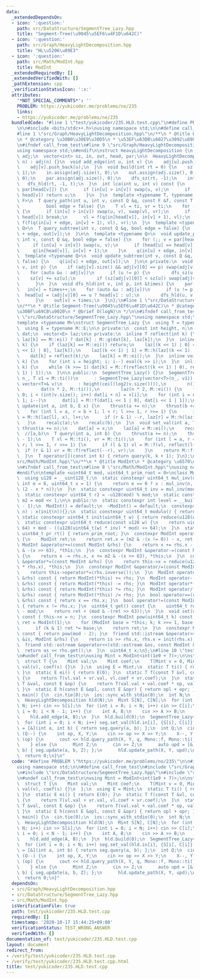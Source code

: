 ```yaml
---
data:
  _extendedDependsOn:
  - icon: ':question:'
    path: src/DataStructure/SegmentTree_Lazy.hpp
    title: "Segment-Tree(\u9045\u5EF6\u4F1D\u642C)"
  - icon: ':question:'
    path: src/Graph/HeavyLightDecomposition.hpp
    title: "HL\u5206\u89E3"
  - icon: ':question:'
    path: src/Math/ModInt.hpp
    title: ModInt
  _extendedRequiredBy: []
  _extendedVerifiedWith: []
  _pathExtension: cpp
  _verificationStatusIcon: ':x:'
  attributes:
    '*NOT_SPECIAL_COMMENTS*': ''
    PROBLEM: https://yukicoder.me/problems/no/235
    links:
    - https://yukicoder.me/problems/no/235
  bundledCode: "#line 1 \"test/yukicoder/235.HLD.test.cpp\"\n#define PROBLEM \"https://yukicoder.me/problems/no/235\"\
    \n\n#include <bits/stdc++.h>\nusing namespace std;\n\n#define call_from_test\n\
    #line 1 \"src/Graph/HeavyLightDecomposition.hpp\"\n/**\n * @title HL\u5206\u89E3\
    \n * @category \u30B0\u30E9\u30D5\n * \u53EF\u63DB\u6027\u3092\u8981\u6C42\n */\n\
    \n#ifndef call_from_test\n#line 9 \"src/Graph/HeavyLightDecomposition.hpp\"\n\
    using namespace std;\n#endif\n\nstruct HeavyLightDecomposition {\n  vector<vector<int>>\
    \ adj;\n  vector<int> sz, in, out, head, par;\n\n  HeavyLightDecomposition(int\
    \ n) : adj(n) {}\n  void add_edge(int u, int v) {\n    adj[u].push_back(v);\n\
    \    adj[v].push_back(u);\n  }\n  void build(int rt = 0) {\n    sz.assign(adj.size(),\
    \ 1);\n    in.assign(adj.size(), 0);\n    out.assign(adj.size(), 0);\n    head.assign(adj.size(),\
    \ 0);\n    par.assign(adj.size(), 0);\n    dfs_sz(rt, -1);\n    int t = 0;\n \
    \   dfs_hld(rt, -1, t);\n  }\n  int lca(int u, int v) const {\n    for (;; v =\
    \ par[head[v]]) {\n      if (in[u] > in[v]) swap(u, v);\n      if (head[u] ==\
    \ head[v]) return u;\n    }\n  }\n  template <typename T, typename Q, typename\
    \ F>\n  T query_path(int u, int v, const Q &q, const F &f, const T ti,\n     \
    \          bool edge = false) {\n    T vl = ti, vr = ti;\n    for (;; v = par[head[v]])\
    \ {\n      if (in[u] > in[v]) swap(u, v), swap(vl, vr);\n      if (head[u] ==\
    \ head[v]) break;\n      vl = f(q(in[head[v]], in[v] + 1), vl);\n    }\n    return\
    \ f(f(q(in[u] + edge, in[v] + 1), vl), vr);\n  }\n  template <typename T, typename\
    \ Q>\n  T query_subtree(int v, const Q &q, bool edge = false) {\n    return q(in[v]\
    \ + edge, out[v]);\n  }\n\n  template <typename Q>\n  void update_path(int u,\
    \ int v, const Q &q, bool edge = false) {\n    for (;; v = par[head[v]]) {\n \
    \     if (in[u] > in[v]) swap(u, v);\n      if (head[u] == head[v]) break;\n \
    \     q(in[head[v]], in[v] + 1);\n    }\n    q(in[u] + edge, in[v] + 1);\n  }\n\
    \  template <typename Q>\n  void update_subtree(int v, const Q &q, bool edge =\
    \ false) {\n    q(in[v] + edge, out[v]);\n  }\n\n private:\n  void dfs_sz(int\
    \ v, int p) {\n    if (adj[v].size() && adj[v][0] == p) swap(adj[v][0], adj[v].back());\n\
    \    for (auto &u : adj[v])\n      if (u != p) {\n        dfs_sz(u, v);\n    \
    \    sz[v] += sz[u];\n        if (sz[adj[v][0]] < sz[u]) swap(adj[v][0], u);\n\
    \      }\n  }\n  void dfs_hld(int v, int p, int &times) {\n    par[v] = p;\n \
    \   in[v] = times++;\n    for (auto &u : adj[v])\n      if (u != p) {\n      \
    \  head[u] = (adj[v][0] == u ? head[v] : u);\n        dfs_hld(u, v, times);\n\
    \      }\n    out[v] = times;\n  }\n};\n#line 1 \"src/DataStructure/SegmentTree_Lazy.hpp\"\
    \n/**\n * @title Segment-Tree(\u9045\u5EF6\u4F1D\u642C)\n * @category \u30C7\u30FC\
    \u30BF\u69CB\u9020\n * @brief O(logN)\n */\n\n#ifndef call_from_test\n#line 9\
    \ \"src/DataStructure/SegmentTree_Lazy.hpp\"\nusing namespace std;\n#endif\n\n\
    template <typename M>\nstruct SegmentTree_Lazy {\n  using T = typename M::T;\n\
    \  using E = typename M::E;\n\n private:\n  const int height, n;\n  vector<T>\
    \ dat;\n  vector<E> laz;\n\n private:\n  inline T reflect(int k) {\n    return\
    \ laz[k] == M::ei() ? dat[k] : M::g(dat[k], laz[k]);\n  }\n  inline void eval(int\
    \ k) {\n    if (laz[k] == M::ei()) return;\n    laz[(k << 1) | 0] = M::h(laz[(k\
    \ << 1) | 0], laz[k]);\n    laz[(k << 1) | 1] = M::h(laz[(k << 1) | 1], laz[k]);\n\
    \    dat[k] = reflect(k);\n    laz[k] = M::ei();\n  }\n  inline void thrust(int\
    \ k) {\n    for (int i = height; i; i--) eval(k >> i);\n  }\n  inline void recalc(int\
    \ k) {\n    while (k >>= 1) dat[k] = M::f(reflect((k << 1) | 0), reflect((k <<\
    \ 1) | 1));\n  }\n\n public:\n  SegmentTree_Lazy() {}\n  SegmentTree_Lazy(int\
    \ n_, T v1 = M::ti())\n      : SegmentTree_Lazy(vector<T>(n_, v1)) {}\n  SegmentTree_Lazy(const\
    \ vector<T>& v)\n      : height(ceil(log2(v.size()))),\n        n(1 << height),\n\
    \        dat(n * 2, M::ti()),\n        laz(n * 2, M::ei()) {\n    for (int i =\
    \ 0; i < (int)v.size(); i++) dat[i + n] = v[i];\n    for (int i = n - 1; i >=\
    \ 1; i--)\n      dat[i] = M::f(dat[i << 1 | 0], dat[i << 1 | 1]);\n  }\n  void\
    \ update(int a, int b, E x) {\n    thrust(a += n);\n    thrust(b += n - 1);\n\
    \    for (int l = a, r = b + 1; l < r; l >>= 1, r >>= 1) {\n      if (l & 1) laz[l]\
    \ = M::h(laz[l], x), l++;\n      if (r & 1) --r, laz[r] = M::h(laz[r], x);\n \
    \   }\n    recalc(a);\n    recalc(b);\n  }\n  void set_val(int a, T x) {\n   \
    \ thrust(a += n);\n    dat[a] = x;\n    laz[a] = M::ei();\n    recalc(a);\n  }\n\
    \  //[a,b)\n  T query(int a, int b) {\n    thrust(a += n);\n    thrust(b += n\
    \ - 1);\n    T vl = M::ti(), vr = M::ti();\n    for (int l = a, r = b + 1; l <\
    \ r; l >>= 1, r >>= 1) {\n      if (l & 1) vl = M::f(vl, reflect(l++));\n    \
    \  if (r & 1) vr = M::f(reflect(--r), vr);\n    }\n    return M::f(vl, vr);\n\
    \  }\n  T operator[](const int k) { return query(k, k + 1); }\n};\n#line 1 \"\
    src/Math/ModInt.hpp\"\n/**\n * @title ModInt\n * @category \u6570\u5B66\n */\n\
    \n#ifndef call_from_test\n#line 8 \"src/Math/ModInt.hpp\"\nusing namespace std;\n\
    #endif\n\ntemplate <uint64_t mod, uint64_t prim_root = 0>\nclass ModInt {\n private:\n\
    \  using u128 = __uint128_t;\n  static constexpr uint64_t mul_inv(uint64_t n,\
    \ int e = 6, uint64_t x = 1) {\n    return e == 0 ? x : mul_inv(n, e - 1, x *\
    \ (2 - x * n));\n  }\n  static constexpr uint64_t inv = mul_inv(mod, 6, 1);\n\
    \  static constexpr uint64_t r2 = -u128(mod) % mod;\n  static constexpr uint64_t\
    \ m2 = mod << 1;\n\n public:\n  static constexpr int level = __builtin_ctzll(mod\
    \ - 1);\n  ModInt() = default;\n  ~ModInt() = default;\n  constexpr ModInt(uint64_t\
    \ n) : x(init(n)){};\n  static constexpr uint64_t modulo() { return mod; }\n \
    \ static constexpr uint64_t init(uint64_t w) { return reduce(u128(w) * r2); }\n\
    \  static constexpr uint64_t reduce(const u128 w) {\n    return uint64_t(w >>\
    \ 64) + mod - ((u128(uint64_t(w) * inv) * mod) >> 64);\n  }\n  static constexpr\
    \ uint64_t pr_rt() { return prim_root; }\n  constexpr ModInt operator-() const\
    \ {\n    ModInt ret;\n    return ret.x = (m2 & -(x != 0)) - x, ret;\n  }\n  constexpr\
    \ ModInt &operator+=(const ModInt &rhs) {\n    return x += rhs.x - m2, x += m2\
    \ & -(x >> 63), *this;\n  }\n  constexpr ModInt &operator-=(const ModInt &rhs)\
    \ {\n    return x -= rhs.x, x += m2 & -(x >> 63), *this;\n  }\n  constexpr ModInt\
    \ &operator*=(const ModInt &rhs) {\n    return this->x = reduce(u128(this->x)\
    \ * rhs.x), *this;\n  }\n  constexpr ModInt &operator/=(const ModInt &rhs) {\n\
    \    return this->operator*=(rhs.inverse());\n  }\n  ModInt operator+(const ModInt\
    \ &rhs) const { return ModInt(*this) += rhs; }\n  ModInt operator-(const ModInt\
    \ &rhs) const { return ModInt(*this) -= rhs; }\n  ModInt operator*(const ModInt\
    \ &rhs) const { return ModInt(*this) *= rhs; }\n  ModInt operator/(const ModInt\
    \ &rhs) const { return ModInt(*this) /= rhs; }\n  bool operator==(const ModInt\
    \ &rhs) const { return x == rhs.x; }\n  bool operator!=(const ModInt &rhs) const\
    \ { return x != rhs.x; }\n  uint64_t get() const {\n    uint64_t ret = reduce(x)\
    \ - mod;\n    return ret + (mod & -(ret >> 63));\n  }\n  void set(uint64_t n)\
    \ const { this->x = n; }\n  constexpr ModInt pow(uint64_t k) const {\n    ModInt\
    \ ret = ModInt(1);\n    for (ModInt base = *this; k; k >>= 1, base *= base)\n\
    \      if (k & 1) ret *= base;\n    return ret;\n  }\n  constexpr ModInt inverse()\
    \ const { return pow(mod - 2); }\n  friend std::istream &operator>>(std::istream\
    \ &is, ModInt &rhs) {\n    return is >> rhs.x, rhs.x = init(rhs.x), is;\n  }\n\
    \  friend std::ostream &operator<<(std::ostream &os, const ModInt &rhs) {\n  \
    \  return os << rhs.get();\n  }\n  uint64_t x;\n};\n#line 10 \"test/yukicoder/235.HLD.test.cpp\"\
    \n#undef call_from_test\n\nusing Mint = ModInt<int(1e9 + 7)>;\n\nstruct Mono {\n\
    \  struct T {\n    Mint val;\n    Mint coef;\n    T(Mint v = 0, Mint s = 1) :\
    \ val(v), coef(s) {}\n  };\n  using E = Mint;\n  static T ti() { return T(0, 0);\
    \ }\n  static E ei() { return E(0); }\n  static T f(const T &vl, const T &vr)\
    \ {\n    return T(vl.val + vr.val, vl.coef + vr.coef);\n  }\n  static T g(const\
    \ T &val, const E &op) {\n    return T(val.val + val.coef * op, val.coef);\n \
    \ }\n  static E h(const E &opl, const E &opr) { return opl + opr; }\n};\n\nsigned\
    \ main() {\n  cin.tie(0);\n  ios::sync_with_stdio(0);\n  int N;\n  cin >> N;\n\
    \  HeavyLightDecomposition hld(N);\n  Mint S[N], C[N];\n  for (int i = 0; i <\
    \ N; i++) cin >> S[i];\n  for (int i = 0; i < N; i++) cin >> C[i];\n  for (int\
    \ i = 0; i < N - 1; i++) {\n    int A, B;\n    cin >> A >> B;\n    A--, B--;\n\
    \    hld.add_edge(A, B);\n  }\n  hld.build(0);\n  SegmentTree_Lazy<Mono> seg(N);\n\
    \  for (int i = 0; i < N; i++) seg.set_val(hld.in[i], {S[i], C[i]});\n  auto q\
    \ = [&](int a, int b) { return seg.query(a, b); };\n  int Q;\n  cin >> Q;\n  while\
    \ (Q--) {\n    int op, X, Y;\n    cin >> op >> X >> Y;\n    X--, Y--;\n    if\
    \ (op) {\n      cout << hld.query_path(X, Y, q, Mono::f, Mono::ti()).val << endl;\n\
    \    } else {\n      Mint Z;\n      cin >> Z;\n      auto upd = [&](int a, int\
    \ b) { seg.update(a, b, Z); };\n      hld.update_path(X, Y, upd);\n    }\n  }\n\
    \  return 0;\n}\n"
  code: "#define PROBLEM \"https://yukicoder.me/problems/no/235\"\n\n#include <bits/stdc++.h>\n\
    using namespace std;\n\n#define call_from_test\n#include \"src/Graph/HeavyLightDecomposition.hpp\"\
    \n#include \"src/DataStructure/SegmentTree_Lazy.hpp\"\n#include \"src/Math/ModInt.hpp\"\
    \n#undef call_from_test\n\nusing Mint = ModInt<int(1e9 + 7)>;\n\nstruct Mono {\n\
    \  struct T {\n    Mint val;\n    Mint coef;\n    T(Mint v = 0, Mint s = 1) :\
    \ val(v), coef(s) {}\n  };\n  using E = Mint;\n  static T ti() { return T(0, 0);\
    \ }\n  static E ei() { return E(0); }\n  static T f(const T &vl, const T &vr)\
    \ {\n    return T(vl.val + vr.val, vl.coef + vr.coef);\n  }\n  static T g(const\
    \ T &val, const E &op) {\n    return T(val.val + val.coef * op, val.coef);\n \
    \ }\n  static E h(const E &opl, const E &opr) { return opl + opr; }\n};\n\nsigned\
    \ main() {\n  cin.tie(0);\n  ios::sync_with_stdio(0);\n  int N;\n  cin >> N;\n\
    \  HeavyLightDecomposition hld(N);\n  Mint S[N], C[N];\n  for (int i = 0; i <\
    \ N; i++) cin >> S[i];\n  for (int i = 0; i < N; i++) cin >> C[i];\n  for (int\
    \ i = 0; i < N - 1; i++) {\n    int A, B;\n    cin >> A >> B;\n    A--, B--;\n\
    \    hld.add_edge(A, B);\n  }\n  hld.build(0);\n  SegmentTree_Lazy<Mono> seg(N);\n\
    \  for (int i = 0; i < N; i++) seg.set_val(hld.in[i], {S[i], C[i]});\n  auto q\
    \ = [&](int a, int b) { return seg.query(a, b); };\n  int Q;\n  cin >> Q;\n  while\
    \ (Q--) {\n    int op, X, Y;\n    cin >> op >> X >> Y;\n    X--, Y--;\n    if\
    \ (op) {\n      cout << hld.query_path(X, Y, q, Mono::f, Mono::ti()).val << endl;\n\
    \    } else {\n      Mint Z;\n      cin >> Z;\n      auto upd = [&](int a, int\
    \ b) { seg.update(a, b, Z); };\n      hld.update_path(X, Y, upd);\n    }\n  }\n\
    \  return 0;\n}"
  dependsOn:
  - src/Graph/HeavyLightDecomposition.hpp
  - src/DataStructure/SegmentTree_Lazy.hpp
  - src/Math/ModInt.hpp
  isVerificationFile: true
  path: test/yukicoder/235.HLD.test.cpp
  requiredBy: []
  timestamp: '2020-10-17 15:44:25+09:00'
  verificationStatus: TEST_WRONG_ANSWER
  verifiedWith: []
documentation_of: test/yukicoder/235.HLD.test.cpp
layout: document
redirect_from:
- /verify/test/yukicoder/235.HLD.test.cpp
- /verify/test/yukicoder/235.HLD.test.cpp.html
title: test/yukicoder/235.HLD.test.cpp
---
```

